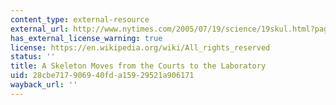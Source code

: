 ```yaml
---
content_type: external-resource
external_url: http://www.nytimes.com/2005/07/19/science/19skul.html?pagewanted=all
has_external_license_warning: true
license: https://en.wikipedia.org/wiki/All_rights_reserved
status: ''
title: A Skeleton Moves from the Courts to the Laboratory
uid: 28cbe717-9069-40fd-a159-29521a906171
wayback_url: ''
---
```

